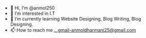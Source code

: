 - 👋 Hi, I’m @anmol250
- 👀 I’m interested in I.T
- 🌱 I’m currently learning Website Designing, Blog Writing, Blog Designing.
- 📫 How to reach me ...gmail-anmoldharmani25@gmail.com

<!---
anmol250/anmol250 is a ✨ special ✨ repository because its `README.md` (this file) appears on your GitHub profile.
You can click the Preview link to take a look at your changes.
--->
